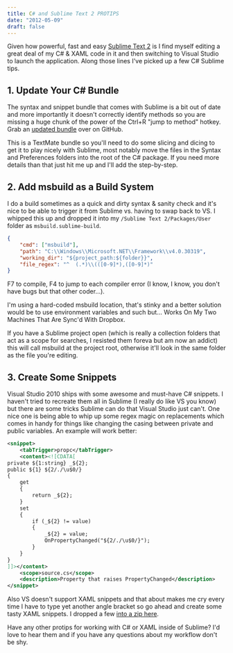 ```yaml
---
title: C# and Sublime Text 2 PROTIPS
date: "2012-05-09"
draft: false
---
```


Given how powerful, fast and easy [Sublime Text 2](http://www.sublimetext.com/blog/articles/sublime-text-2-beta) is I find myself editing a great deal of my C# & XAML code in it and then switching to Visual Studio to launch the application. Along those lines I've picked up a few C# Sublime tips.

## 1. Update Your C# Bundle

The syntax and snippet bundle that comes with Sublime is a bit out of date and more importantly it doesn't correctly identify methods so you are missing a huge chunk of the power of the Ctrl+R "jump to method" hotkey. Grab an [updated bundle](https://github.com/wintermi/csharp-tmbundle) over on GitHub.

This is a TextMate bundle so you'll need to do some slicing and dicing to get it to play nicely with Sublime, most notably move the files in the Syntax and Preferences folders into the root of the C# package. If you need more details than that just hit me up and I'll add the step-by-step.

## 2. Add msbuild as a Build System

I do a build sometimes as a quick and dirty syntax & sanity check and it's nice to be able to trigger it from Sublime vs. having to swap back to VS. I whipped this up and dropped it into my `/Sublime Text 2/Packages/User` folder as `msbuild.sublime-build`.

```json
{
    "cmd": ["msbuild"],
    "path": "C:\\Windows\\Microsoft.NET\\Framework\\v4.0.30319",
    "working_dir": "${project_path:${folder}}",
    "file_regex": "^  (.*)\\(([0-9]*),([0-9]*)"
}
```

F7 to compile, F4 to jump to each compiler error (I know, I know, you don't have bugs but that other coder...).

I'm using a hard-coded msbuild location, that's stinky and a better solution would be to use environment variables and such but... Works On My Two Machines That Are Sync'd With Dropbox.

If you have a Sublime project open (which is really a collection folders that act as a scope for searches, I resisted them foreva but am now an addict) this will call msbuild at the project root, otherwise it'll look in the same folder as the file you're editing.

## 3. Create Some Snippets

Visual Studio 2010 ships with some awesome and must-have C# snippets. I haven't tried to recreate them all in Sublime (I really do like VS you know) but there are some tricks Sublime can do that Visual Studio just can't. One nice one is being able to whip up some regex magic on replacements which comes in handy for things like changing the casing between private and public variables. An example will work better:

```xml
<snippet>
    <tabTrigger>propc</tabTrigger>
    <content><![CDATA[
private ${1:string} _${2};
public ${1} ${2/./\u$0/}
{
    get
    {
        return _${2};
    }
    set
    {
        if (_${2} != value)
        {
            _${2} = value;
            OnPropertyChanged("${2/./\u$0/}");
        }
    }
}
]]></content>
    <scope>source.cs</scope>
    <description>Property that raises PropertyChanged</description>
</snippet>
```

Also VS doesn't support XAML snippets and that about makes me cry every time I have to type yet another angle bracket so go ahead and create some tasty XAML snippets. I dropped a few [into a zip here](/downloads/XAML.zip).

Have any other protips for working with C# or XAML inside of Sublime? I'd love to hear them and if you have any questions about my workflow don't be shy.
